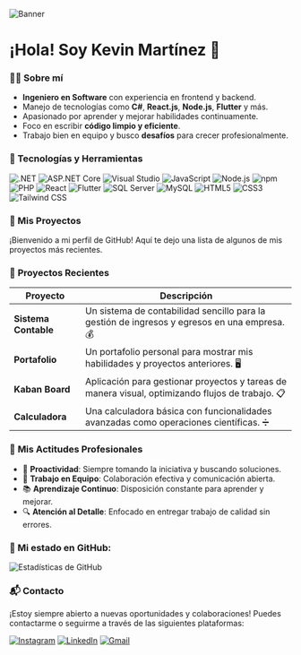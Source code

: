 ![Banner](https://www.saqibmanzoor.com/wp-content/uploads/2020/01/web-development-banner-three.jpg)


# ¡Hola! Soy Kevin Martínez 👋

### 👨‍💻 Sobre mí
- **Ingeniero en Software** con experiencia en frontend y backend.
- Manejo de tecnologías como **C#**, **React.js**, **Node.js**, **Flutter** y más.
- Apasionado por aprender y mejorar habilidades continuamente.
- Foco en escribir **código limpio y eficiente**.
- Trabajo bien en equipo y busco **desafíos** para crecer profesionalmente.
 

### 🔧 Tecnologías y Herramientas
![.NET](https://img.shields.io/badge/.NET-512BD4?style=flat&logo=.net&logoColor=white)
![ASP.NET Core](https://img.shields.io/badge/ASP.NET%20Core-512BD4?style=flat&logo=asp.net&logoColor=white)
![Visual Studio](https://img.shields.io/badge/Visual%20Studio-5C2D91?style=flat&logo=visual-studio&logoColor=white)
![JavaScript](https://img.shields.io/badge/JavaScript-F7DF1E?style=flat&logo=javascript&logoColor=black)
![Node.js](https://img.shields.io/badge/Node.js-339933?style=flat&logo=node.js&logoColor=white)
![npm](https://img.shields.io/badge/npm-CB3837?style=flat&logo=npm&logoColor=white)
![PHP](https://img.shields.io/badge/PHP-777BB4?style=flat&logo=php&logoColor=white)
![React](https://img.shields.io/badge/React-61DAFB?style=flat&logo=react&logoColor=black)
![Flutter](https://img.shields.io/badge/Flutter-02569B?style=flat&logo=flutter&logoColor=white)
![SQL Server](https://img.shields.io/badge/SQL%20Server-CC2927?style=flat&logo=microsoft-sql-server&logoColor=white)
![MySQL](https://img.shields.io/badge/MySQL-4479A1?style=flat&logo=mysql&logoColor=white)
![HTML5](https://img.shields.io/badge/HTML5-E34F26?style=flat&logo=html5&logoColor=white)
![CSS3](https://img.shields.io/badge/CSS3-1572B6?style=flat&logo=css3&logoColor=white)
![Tailwind CSS](https://img.shields.io/badge/Tailwind%20CSS-38B2AC?style=flat&logo=tailwind-css&logoColor=white)


### 💼 Mis Proyectos

¡Bienvenido a mi perfil de GitHub! Aquí te dejo una lista de algunos de mis proyectos más recientes.

### 🚀 **Proyectos Recientes**

| Proyecto | Descripción |
|----------|-------------|
| **Sistema Contable**  | Un sistema de contabilidad sencillo para la gestión de ingresos y egresos en una empresa. 💰 |
| **Portafolio** | Un portafolio personal para mostrar mis habilidades y proyectos anteriores. 🖥️ |
| **Kaban Board** | Aplicación para gestionar proyectos y tareas de manera visual, optimizando flujos de trabajo. 📋 |
| **Calculadora** | Una calculadora básica con funcionalidades avanzadas como operaciones científicas. ➗ |



### 💼 **Mis Actitudes Profesionales**

- 🚀 **Proactividad**: Siempre tomando la iniciativa y buscando soluciones.
- 🤝 **Trabajo en Equipo**: Colaboración efectiva y comunicación abierta.
- 📚 **Aprendizaje Continuo**: Disposición constante para aprender y mejorar.
- 🔍 **Atención al Detalle**: Enfocado en entregar trabajo de calidad sin errores.

### 🚀 Mi estado en GitHub:
![Estadísticas de GitHub](https://github-readme-stats.vercel.app/api?username=kevinmartinez&show_icons=true&hide_title=true&count_private=true&hide=prs&theme=radical)


### 📬 **Contacto**

¡Estoy siempre abierto a nuevas oportunidades y colaboraciones! Puedes contactarme o seguirme a través de las siguientes plataformas:

[![Instagram](https://img.icons8.com/ios-filled/40/ff69b4/instagram-new.png)]([https://www.instagram.com/tu_usuario](https://www.instagram.com/iamkev_martz?igsh=emlhczJrazlnc2Rz))  [![LinkedIn](https://img.icons8.com/ios-filled/40/0077b5/linkedin.png)]([https://www.linkedin.com/in/tu-usuario](https://www.linkedin.com/in/kevin-martinez-020313199?utm_source=share&utm_campaign=share_via&utm_content=profile&utm_medium=android_app))  [![Gmail](https://img.icons8.com/ios-filled/40/ea4335/gmail.png)](martinezkevin084@gmail.com)







